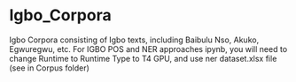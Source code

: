 # Igbo_Corpora
Igbo Corpora consisting of Igbo texts, including Baibulu Nso, Akuko, Egwuregwu, etc.
For IGBO POS and NER approaches ipynb, you will need to change Runtime to Runtime Type to T4 GPU, and use ner dataset.xlsx file (see in Corpus folder)
